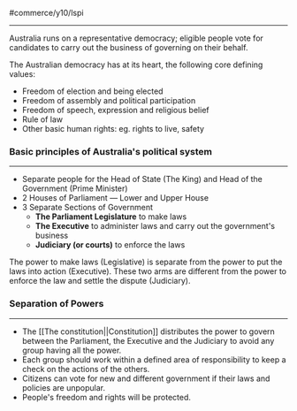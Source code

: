 #commerce/y10/lspi 

---
Australia runs on a representative democracy; eligible people vote for candidates to carry out the business of governing on their behalf.

The Australian democracy has at its heart, the following core defining values:
- Freedom of election and being elected
- Freedom of assembly and political participation
- Freedom of speech, expression and religious belief
- Rule of law
- Other basic human rights: eg. rights to live, safety

### Basic principles of Australia's political system
---
- Separate people for the Head of State (The King) and Head of the Government (Prime Minister)
- 2 Houses of Parliament — Lower and Upper House
- 3 Separate Sections of Government
	- **The Parliament Legislature** to make laws
	- **The Executive** to administer laws and carry out the government's business
	- **Judiciary (or courts)** to enforce the laws

The power to make laws (Legislative) is separate from the power to put the laws into action (Executive). These two arms are different from the power to enforce the law and settle the dispute (Judiciary).

### Separation of Powers
---
- The [[The constitution||Constitution]] distributes the power to govern between the Parliament, the Executive and the Judiciary to avoid any group having all the power.
- Each group should work within a defined area of responsibility to keep a check on the actions of the others.
- Citizens can vote for new and different government if their laws and policies are unpopular.
- People's freedom and rights will be protected.

### 